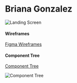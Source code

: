 # Briana Gonzalez

![Landing Screen](https://res.cloudinary.com/dfryxohde/image/upload/v1636835088/Portfolio/Screen_Shot_2021-11-13_at_2.24.11_PM_xs7dxa.png)

#### Wireframes

[Figma Wireframes](https://www.figma.com/file/LHdcPirs9mE66Pg1TAMr9P/Portfolio?node-id=0%3A1)

#### Component Tree

[Component Tree](https://whimsical.com/portfolio-LCEFctSp9HArnQH54AiKr5)

![Component Tree](https://res.cloudinary.com/dfryxohde/image/upload/v1636834954/Portfolio/Portfolio_Components_pyqqms.png)